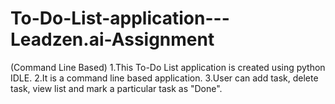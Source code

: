 # To-Do-List-application---Leadzen.ai-Assignment

(Command Line Based) 
1.This To-Do List application is created using python IDLE.
2.It is a command line based application.
3.User can add task, delete task, view list and mark a particular task as "Done".

